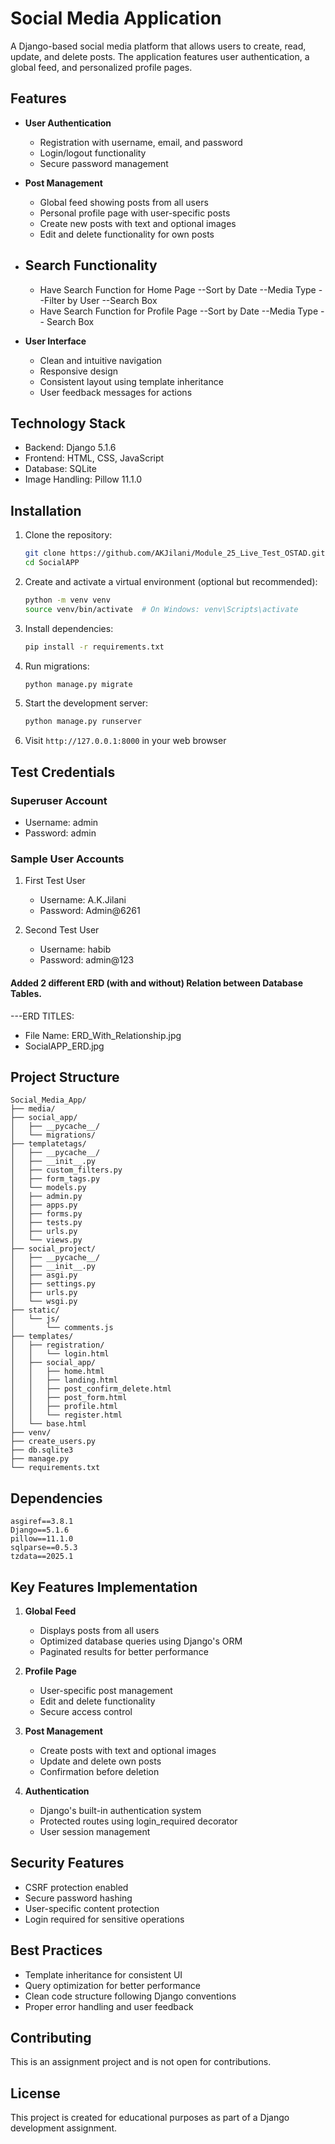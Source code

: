 # Social Media Application

A Django-based social media platform that allows users to create, read, update, and delete posts. The application features user authentication, a global feed, and personalized profile pages.

## Features

- **User Authentication**
  - Registration with username, email, and password
  - Login/logout functionality
  - Secure password management

- **Post Management**
  - Global feed showing posts from all users
  - Personal profile page with user-specific posts
  - Create new posts with text and optional images
  - Edit and delete functionality for own posts

- ## Search Functionality
  - Have Search Function for Home Page
      --Sort by Date
      --Media Type
      --Filter by User
      --Search Box
  - Have Search Function for Profile Page
      --Sort by Date
      --Media Type
      -- Search Box

- **User Interface**
  - Clean and intuitive navigation
  - Responsive design
  - Consistent layout using template inheritance
  - User feedback messages for actions

## Technology Stack

- Backend: Django 5.1.6
- Frontend: HTML, CSS, JavaScript
- Database: SQLite
- Image Handling: Pillow 11.1.0

## Installation

1. Clone the repository:
   ```bash
   git clone https://github.com/AKJilani/Module_25_Live_Test_OSTAD.git
   cd SocialAPP
   ```

2. Create and activate a virtual environment (optional but recommended):
   ```bash
   python -m venv venv
   source venv/bin/activate  # On Windows: venv\Scripts\activate
   ```

3. Install dependencies:
   ```bash
   pip install -r requirements.txt
   ```

4. Run migrations:
   ```bash
   python manage.py migrate
   ```

5. Start the development server:
   ```bash
   python manage.py runserver
   ```

6. Visit `http://127.0.0.1:8000` in your web browser

## Test Credentials

### Superuser Account
- Username: admin
- Password: admin

### Sample User Accounts
1. First Test User
   - Username: A.K.Jilani
   - Password: Admin@6261

2. Second Test User
   - Username: habib
   - Password: admin@123

#### Added 2 different ERD (with and without) Relation between Database Tables.
   ---ERD TITLES:
   - File Name: ERD_With_Relationship.jpg
   - SocialAPP_ERD.jpg

## Project Structure

```
Social_Media_App/
├── media/
├── social_app/
│   ├── __pycache__/
│   └── migrations/
├── templatetags/
│   ├── __pycache__/
│   ├── __init__.py
│   ├── custom_filters.py
│   ├── form_tags.py
│   └── models.py
│   ├── admin.py
│   ├── apps.py
│   ├── forms.py
│   ├── tests.py
│   ├── urls.py
│   └── views.py
├── social_project/
│   ├── __pycache__/
│   ├── __init__.py
│   ├── asgi.py
│   ├── settings.py
│   ├── urls.py
│   └── wsgi.py
├── static/
│   └── js/
│       └── comments.js
├── templates/
│   ├── registration/
│   │   └── login.html
│   ├── social_app/
│   │   ├── home.html
│   │   ├── landing.html
│   │   ├── post_confirm_delete.html
│   │   ├── post_form.html
│   │   ├── profile.html
│   │   └── register.html
│   └── base.html
├── venv/
├── create_users.py
├── db.sqlite3
├── manage.py
└── requirements.txt

```

## Dependencies

```
asgiref==3.8.1
Django==5.1.6
pillow==11.1.0
sqlparse==0.5.3
tzdata==2025.1
```

## Key Features Implementation

1. **Global Feed**
   - Displays posts from all users
   - Optimized database queries using Django's ORM
   - Paginated results for better performance

2. **Profile Page**
   - User-specific post management
   - Edit and delete functionality
   - Secure access control

3. **Post Management**
   - Create posts with text and optional images
   - Update and delete own posts
   - Confirmation before deletion

4. **Authentication**
   - Django's built-in authentication system
   - Protected routes using login_required decorator
   - User session management

## Security Features

- CSRF protection enabled
- Secure password hashing
- User-specific content protection
- Login required for sensitive operations

## Best Practices

- Template inheritance for consistent UI
- Query optimization for better performance
- Clean code structure following Django conventions
- Proper error handling and user feedback

## Contributing

This is an assignment project and is not open for contributions.

## License

This project is created for educational purposes as part of a Django development assignment.